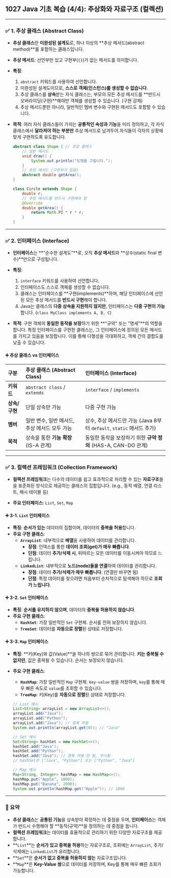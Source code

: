 ## 1027 Java 기초 복습 (4/4): 추상화와 자료구조 (컬렉션)

---

### ✅ 1. 추상 클래스 (Abstract Class)

*   **추상 클래스**란 **미완성된 설계도**로, 하나 이상의 **추상 메서드(abstract method)**를 포함하는 클래스입니다.
*   **추상 메서드**: 선언부만 있고 구현부(`{}`)가 없는 메서드를 의미합니다.
*   **특징**:
    1.  `abstract` 키워드를 사용하여 선언합니다.
    2.  미완성된 설계도이므로, **스스로 객체(인스턴스)를 생성할 수 없습니다**.
    3.  추상 클래스를 **상속**받는 자식 클래스는, 부모의 모든 추상 메서드를 **반드시 오버라이딩(구현)**해야만 객체를 생성할 수 있습니다. (구현 강제)
    4.  추상 메서드뿐만 아니라, 일반적인 멤버 변수와 구현된 메서드도 포함할 수 있습니다.

*   **목적**: 여러 자식 클래스들이 가지는 **공통적인 속성과 기능**을 미리 정의하고, 각 자식 클래스에서 **달라져야 하는 부분만** 추상 메서드로 남겨두어 자식들이 각자의 상황에 맞게 구현하도록 유도합니다.

    ```java
    abstract class Shape { // 추상 클래스
        // 일반 메서드
        void draw() {
            System.out.println("도형을 그립니다.");
        }
        // 추상 메서드 (구현부가 없음)
        abstract double getArea();
    }

    class Circle extends Shape {
        double r;
        // 추상 메서드를 반드시 구현해야 함
        @Override
        double getArea() {
            return Math.PI * r * r;
        }
    }
    ```

---

### ✅ 2. 인터페이스 (Interface)

*   **인터페이스**는 **"순수한 설계도"**로, 오직 **추상 메서드**와 **상수(static final 변수)**만으로 구성됩니다.
*   **특징**:
    1.  `interface` 키워드를 사용하여 선언합니다.
    2.  인터페이스도 스스로 객체를 생성할 수 없습니다.
    3.  클래스는 인터페이스를 **구현(implements)**하며, 해당 인터페이스에 선언된 모든 추상 메서드를 **반드시 구현**해야 합니다.
    4.  Java는 클래스의 **다중 상속을 지원하지 않지만**, 인터페이스는 **다중 구현이 가능**합니다. (`class MyClass implements A, B, C`)

*   **목적**: 구현 객체의 **동일한 동작을 보장**하기 위한 **"규약" 또는 "명세"**의 역할을 합니다. 특정 인터페이스를 구현한 클래스는, 그 인터페이스에 정의된 모든 메서드를 가지고 있음을 보장합니다. 이를 통해 다형성을 극대화하고, 객체 간의 결합도를 낮출 수 있습니다.

#### ➕ 추상 클래스 vs 인터페이스

| 구분 | 추상 클래스 (Abstract Class) | 인터페이스 (Interface) |
| :--- | :--- | :--- |
| **키워드** | `abstract class` / `extends` | `interface` / `implements` |
| **상속/구현** | 단일 상속만 가능 | 다중 구현 가능 |
| **멤버** | 일반 변수, 일반 메서드, 추상 메서드 모두 가능 | 상수, 추상 메서드만 가능 (Java 8부터 `default`, `static` 메서드 추가) |
| **목적** | 상속을 통한 **기능 확장** (IS-A 관계) | 동일한 동작을 보장하기 위한 **규약 정의** (HAS-A, CAN-DO 관계) |

---

### ✅ 3. 컬렉션 프레임워크 (Collection Framework)

*   **컬렉션 프레임워크**는 다수의 데이터를 쉽고 효과적으로 처리할 수 있는 **자료구조**들을 표준화된 방식으로 제공하는 클래스의 집합입니다. (e.g., 동적 배열, 연결 리스트, 해시 테이블 등)

*   **주요 인터페이스**: `List`, `Set`, `Map`

#### ➕ 3-1. `List` 인터페이스

*   **특징**: **순서가 있는** 데이터의 집합이며, 데이터의 **중복을 허용**합니다.
*   **주요 구현 클래스**:
    *   **`ArrayList`**: 내부적으로 **배열**을 사용하여 데이터를 관리합니다.
        *   **장점**: 인덱스를 통한 **데이터 조회(get)가 매우 빠릅니다**.
        *   **단점**: 데이터 **추가/삭제 시**, 뒤따르는 모든 데이터를 이동시켜야 하므로 느립니다.
    *   **`LinkedList`**: 내부적으로 **노드(node)들을 연결**하여 데이터를 관리합니다.
        *   **장점**: 데이터 **추가/삭제가 매우 빠릅니다**. (연결만 바꾸면 됨)
        *   **단점**: 특정 데이터를 찾으려면 처음부터 순차적으로 탐색해야 하므로 **조회가 느립니다**.

#### ➕ 3-2. `Set` 인터페이스

*   **특징**: **순서를 유지하지 않으며**, 데이터의 **중복을 허용하지 않습니다**.
*   **주요 구현 클래스**:
    *   **`HashSet`**: 가장 일반적인 `Set` 구현체. 순서를 전혀 보장하지 않습니다.
    *   **`TreeSet`**: 데이터를 **자동으로 정렬**된 상태로 저장합니다.

#### ➕ 3-3. `Map` 인터페이스

*   **특징**: **키(Key)와 값(Value)**을 하나의 쌍으로 묶어 관리합니다. **키는 중복될 수 없지만**, 값은 중복될 수 있습니다. 순서는 보장되지 않습니다.
*   **주요 구현 클래스**:
    *   **`HashMap`**: 가장 일반적인 `Map` 구현체. `key-value` 쌍을 저장하며, `key`를 통해 매우 빠른 속도로 `value`를 조회할 수 있습니다.
    *   **`TreeMap`**: 키(Key)를 **자동으로 정렬**된 상태로 저장합니다.

    ```java
    // List 예시
    List<String> arrayList = new ArrayList<>();
    arrayList.add("Java");
    arrayList.add("Python");
    arrayList.add("Java"); // 중복 허용
    System.out.println(arrayList.get(0)); // "Java"

    // Set 예시
    Set<String> hashSet = new HashSet<>();
    hashSet.add("Java");
    hashSet.add("Python");
    hashSet.add("Java"); // 중복 허용 안 됨, 무시됨
    // hashSet은 ["Java", "Python"] 또는 ["Python", "Java"]

    // Map 예시
    Map<String, Integer> hashMap = new HashMap<>();
    hashMap.put("Apple", 1000);
    hashMap.put("Banana", 2000);
    System.out.println(hashMap.get("Apple")); // 1000
    ```

---

### 📌 요약

*   **추상 클래스**는 **공통된 기능**을 상속받아 확장하는 데 중점을 두며, **인터페이스**는 객체가 반드시 수행해야 할 **동작(규약)**을 정의하는 데 중점을 둡니다.
*   **컬렉션 프레임워크**는 데이터를 효율적으로 관리하기 위한 다양한 자료구조를 제공합니다.
*   **`List`**는 **순서가 있고 중복을 허용**하는 자료구조로, 조회에는 `ArrayList`, 추가/삭제에는 `LinkedList`가 유리합니다.
*   **`Set`**은 **순서가 없고 중복을 허용하지 않는** 자료구조입니다.
*   **`Map`**은 **Key-Value 쌍**으로 데이터를 저장하며, Key를 통해 매우 빠른 조회가 가능합니다.